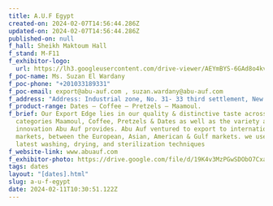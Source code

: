```yaml
---
title: A.U.F Egypt
created-on: 2024-02-07T14:56:44.286Z
updated-on: 2024-02-07T14:56:44.286Z
published-on: null
f_hall: Sheikh Maktoum Hall
f_stand: M-F11
f_exhibitor-logo:
  url: https://lh3.googleusercontent.com/drive-viewer/AEYmBYS-6GAd8o4kv5gDyyOGDw2bgZxXg_3120Lj6qW2-9frLTskImCIzzzyTwzh8IFsDLqNFt-vxbelr3yYkSdJjv1amRky=s1600
f_poc-name: Ms. Suzan El Wardany
f_poc-phone: "+201033189331"
f_poc-email: export@abu-auf.com , suzan.wardany@abu-auf.com
f_address: "Address: Industrial zone, No. 31- 33 third settlement, New Cairo"
f_product-range: Dates – Coffee – Pretzels – Maamoul.
f_brief: Our Export Edge lies in our quality & distinctive taste across the
  categories Maamoul, Coffee, Pretzels & Dates as well as the variety and
  innovation Abu Auf provides. Abu Auf ventured to export to international
  markets, between the European, Asian, American & Gulf markets. we use the
  latest washing, drying, and sterilization techniques
f_website-link: www.abuauf.com
f_exhibitor-photo: https://drive.google.com/file/d/19K4v3MzPGwSDObO7CxaHHcUdFMybwIEs/view?usp=drive_link
tags: dates
layout: "[dates].html"
slug: a-u-f-egypt
date: 2024-02-11T10:30:51.122Z
---
```

